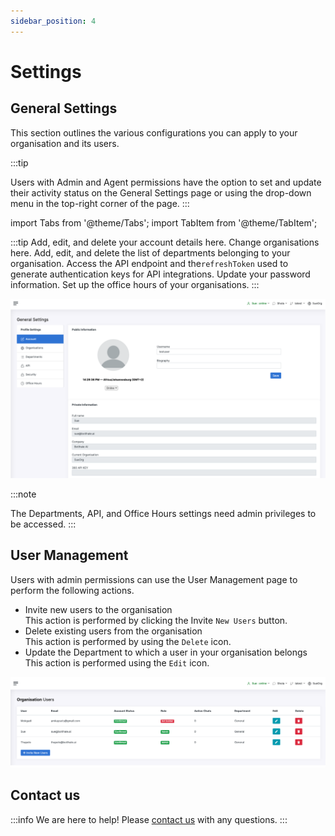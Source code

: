 ```yaml
---
sidebar_position: 4
---
```


# Settings

## General Settings


This section outlines the various configurations you can apply to your organisation and its users.

:::tip

Users with Admin and Agent permissions have the option to set and update their activity status on the General Settings page or using the drop-down menu in the top-right corner of the page.
:::

import Tabs from '@theme/Tabs';
import TabItem from '@theme/TabItem';

:::tip
<Tabs>
  <TabItem value="account" label="Account" default>
    Add, edit, and delete your account details here.
  </TabItem>
  <TabItem value="organisations" label="Organisations">
    Change organisations here.
  </TabItem>
  <TabItem value="departments" label="Departments">
    Add, edit, and delete the list of departments belonging to your organisation.
  </TabItem>
  <TabItem value="api" label="API">
    Access the API endpoint and the`refreshToken` used to generate authentication keys for API integrations.
  </TabItem>
  <TabItem value="security" label="Security">
    Update your password information.
  </TabItem>
  <TabItem value="office-hours" label="Office Hours">
    Set up the office hours of your organisations.
  </TabItem>
</Tabs>
:::


![alt text](/img/image-29s.png)

:::note

The Departments, API, and Office Hours settings need admin privileges to be accessed.
:::


## User Management

Users with admin permissions can use the User Management page to perform the following actions.

- Invite new users to the organisation\
This action is performed by clicking the Invite `New Users` button.
- Delete existing users from the organisation\
This action is performed by using the `Delete` icon.
- Update the Department to which a user in your organisation belongs\
This action is performed using the `Edit` icon.

![alt text](/img/image-31s.png)


## Contact us

:::info
We are here to help! Please [contact us](mailto:support@botlhale.ai) with any questions.
:::
